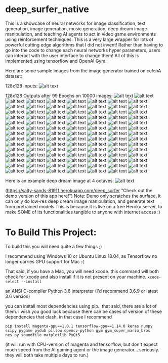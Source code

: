 # deep_surfer_native
This is a showcase of neural networks for image classification, text generation, image generation, music generation, deep dream image manipulation, and teaching AI agents to act in video game environments using reinforcement techniques. This is a very large wrapper for lots of powerful cutting edge algorithms that I did not invent! Rather than having to go into the code to change each neural networks hyper parameters, users can interact with the user interface to change them! All of this is implemented using tensorflow and OpenAI Gym.


Here are some sample images from the image generator trained on celebA dataset:

128x128 Inputs:
![alt text](people-gan/inputs/inputs_0.png)

128x128 Outputs after 99 Epochs on 10000 images:
![alt text](people-gan/epochs/samples_1.png)
![alt text](people-gan/epochs/samples_2.png)
![alt text](people-gan/epochs/samples_3.png)
![alt text](people-gan/epochs/samples_4.png)
![alt text](people-gan/epochs/samples_5.png)
![alt text](people-gan/epochs/samples_6.png)
![alt text](people-gan/epochs/samples_7.png)
![alt text](people-gan/epochs/samples_8.png)
![alt text](people-gan/epochs/samples_9.png)
![alt text](people-gan/epochs/samples_10.png)
![alt text](people-gan/epochs/samples_11.png)
![alt text](people-gan/epochs/samples_12.png)
![alt text](people-gan/epochs/samples_13.png)
![alt text](people-gan/epochs/samples_14.png)
![alt text](people-gan/epochs/samples_15.png)
![alt text](people-gan/epochs/samples_16.png)
![alt text](people-gan/epochs/samples_17.png)
![alt text](people-gan/epochs/samples_18.png)
![alt text](people-gan/epochs/samples_19.png)
![alt text](people-gan/epochs/samples_20.png)
![alt text](people-gan/epochs/samples_21.png)
![alt text](people-gan/epochs/samples_22.png)
![alt text](people-gan/epochs/samples_23.png)
![alt text](people-gan/epochs/samples_24.png)
![alt text](people-gan/epochs/samples_25.png)
![alt text](people-gan/epochs/samples_26.png)
![alt text](people-gan/epochs/samples_27.png)
![alt text](people-gan/epochs/samples_28.png)
![alt text](people-gan/epochs/samples_29.png)
![alt text](people-gan/epochs/samples_30.png)
![alt text](people-gan/epochs/samples_31.png)
![alt text](people-gan/epochs/samples_32.png)
![alt text](people-gan/epochs/samples_33.png)
![alt text](people-gan/epochs/samples_34.png)
![alt text](people-gan/epochs/samples_35.png)
![alt text](people-gan/epochs/samples_36.png)
![alt text](people-gan/epochs/samples_37.png)
![alt text](people-gan/epochs/samples_38.png)
![alt text](people-gan/epochs/samples_39.png)
![alt text](people-gan/epochs/samples_40.png)
![alt text](people-gan/epochs/samples_41.png)
![alt text](people-gan/epochs/samples_42.png)
![alt text](people-gan/epochs/samples_43.png)
![alt text](people-gan/epochs/samples_44.png)
![alt text](people-gan/epochs/samples_45.png)
![alt text](people-gan/epochs/samples_46.png)
![alt text](people-gan/epochs/samples_47.png)
![alt text](people-gan/epochs/samples_48.png)
![alt text](people-gan/epochs/samples_49.png)
![alt text](people-gan/epochs/samples_50.png)
![alt text](people-gan/epochs/samples_51.png)
![alt text](people-gan/epochs/samples_52.png)
![alt text](people-gan/epochs/samples_53.png)
![alt text](people-gan/epochs/samples_54.png)
![alt text](people-gan/epochs/samples_55.png)
![alt text](people-gan/epochs/samples_56.png)
![alt text](people-gan/epochs/samples_57.png)
![alt text](people-gan/epochs/samples_58.png)
![alt text](people-gan/epochs/samples_59.png)
![alt text](people-gan/epochs/samples_60.png)
![alt text](people-gan/epochs/samples_61.png)
![alt text](people-gan/epochs/samples_62.png)
![alt text](people-gan/epochs/samples_63.png)
![alt text](people-gan/epochs/samples_64.png)
![alt text](people-gan/epochs/samples_65.png)
![alt text](people-gan/epochs/samples_66.png)
![alt text](people-gan/epochs/samples_67.png)
![alt text](people-gan/epochs/samples_68.png)
![alt text](people-gan/epochs/samples_69.png)
![alt text](people-gan/epochs/samples_70.png)
![alt text](people-gan/epochs/samples_71.png)
![alt text](people-gan/epochs/samples_72.png)
![alt text](people-gan/epochs/samples_73.png)
![alt text](people-gan/epochs/samples_74.png)
![alt text](people-gan/epochs/samples_75.png)
![alt text](people-gan/epochs/samples_76.png)
![alt text](people-gan/epochs/samples_77.png)
![alt text](people-gan/epochs/samples_78.png)
![alt text](people-gan/epochs/samples_79.png)
![alt text](people-gan/epochs/samples_80.png)
![alt text](people-gan/epochs/samples_81.png)
![alt text](people-gan/epochs/samples_82.png)
![alt text](people-gan/epochs/samples_83.png)
![alt text](people-gan/epochs/samples_84.png)
![alt text](people-gan/epochs/samples_85.png)
![alt text](people-gan/epochs/samples_86.png)
![alt text](people-gan/epochs/samples_87.png)
![alt text](people-gan/epochs/samples_88.png)
![alt text](people-gan/epochs/samples_89.png)
![alt text](people-gan/epochs/samples_90.png)
![alt text](people-gan/epochs/samples_91.png)
![alt text](people-gan/epochs/samples_92.png)
![alt text](people-gan/epochs/samples_93.png)
![alt text](people-gan/epochs/samples_94.png)
![alt text](people-gan/epochs/samples_95.png)
![alt text](people-gan/epochs/samples_96.png)
![alt text](people-gan/epochs/samples_97.png)
![alt text](people-gan/epochs/samples_98.png)
![alt text](people-gan/epochs/samples_99.png)
![alt text](people-gan/epochs/samples_100.png)



Here is an example deep dream image at 4 octaves:
![alt text](PythonCWrap/icons/surfingsky-mixed4b.png)


(https://salty-sands-81911.herokuapp.com/deep_surfer "Check out the demo version of this app here!")
Note: Demo only scratches the surface, it can only do low-res deep dream image manipulation, and generate text from pretrained models
This is because it is live on a free Heroku server, to make SOME of its functionalities tangible to anyone with internet access :)



# To Build This Project:

To build this you will need quite a few things ;)

I recommend using Windows 10 or Ubuntu Linux 18.04, as Tensorflow no longer carries GPU support for Mac :(

That said, if you have a Mac, you will need xcode.
this command will both check for xcode and also install if it is not present on your machine.
    `xcode-select --install`


an ANSI C-compiler
Python 3.6 interpreter (I'd recommend 3.6.9 or latest 3.6 version)

you can install most dependencies using pip.. that said, there are a lot of them. i wish you good luck because there can be cases
of version of these dependencies that clash, in that case I recommend 

    pip install magenta-gpu==1.0.1 tensorflow-gpu==1.14.0 keras numpy scipy pygame pydub pillow opencv-python gym gym_super_mario_bros nes_py soundfile matplotlib PyQt5

(it will run with CPU-version of magenta and tensorflow, but don't expect much speed from the AI gaming agent or the image generator...
 seriously. they will both take multiple days to run.)
